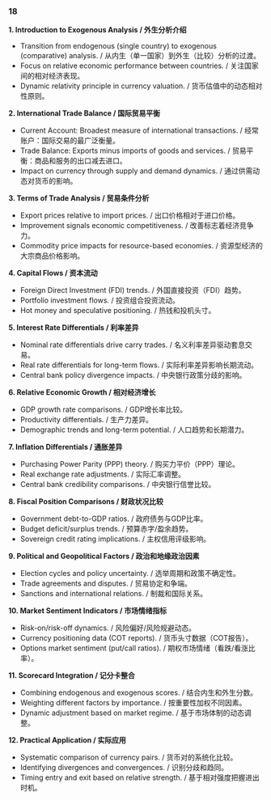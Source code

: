 ### 18

**1. Introduction to Exogenous Analysis / 外生分析介绍**
- Transition from endogenous (single country) to exogenous (comparative) analysis. / 从内生（单一国家）到外生（比较）分析的过渡。
- Focus on relative economic performance between countries. / 关注国家间的相对经济表现。
- Dynamic relativity principle in currency valuation. / 货币估值中的动态相对性原则。

**2. International Trade Balance / 国际贸易平衡**
- Current Account: Broadest measure of international transactions. / 经常账户：国际交易的最广泛衡量。
- Trade Balance: Exports minus imports of goods and services. / 贸易平衡：商品和服务的出口减去进口。
- Impact on currency through supply and demand dynamics. / 通过供需动态对货币的影响。

**3. Terms of Trade Analysis / 贸易条件分析**
- Export prices relative to import prices. / 出口价格相对于进口价格。
- Improvement signals economic competitiveness. / 改善标志着经济竞争力。
- Commodity price impacts for resource-based economies. / 资源型经济的大宗商品价格影响。

**4. Capital Flows / 资本流动**
- Foreign Direct Investment (FDI) trends. / 外国直接投资（FDI）趋势。
- Portfolio investment flows. / 投资组合投资流动。
- Hot money and speculative positioning. / 热钱和投机头寸。

**5. Interest Rate Differentials / 利率差异**
- Nominal rate differentials drive carry trades. / 名义利率差异驱动套息交易。
- Real rate differentials for long-term flows. / 实际利率差异影响长期流动。
- Central bank policy divergence impacts. / 中央银行政策分歧的影响。

**6. Relative Economic Growth / 相对经济增长**
- GDP growth rate comparisons. / GDP增长率比较。
- Productivity differentials. / 生产力差异。
- Demographic trends and long-term potential. / 人口趋势和长期潜力。

**7. Inflation Differentials / 通胀差异**
- Purchasing Power Parity (PPP) theory. / 购买力平价（PPP）理论。
- Real exchange rate adjustments. / 实际汇率调整。
- Central bank credibility comparisons. / 中央银行信誉比较。

**8. Fiscal Position Comparisons / 财政状况比较**
- Government debt-to-GDP ratios. / 政府债务与GDP比率。
- Budget deficit/surplus trends. / 预算赤字/盈余趋势。
- Sovereign credit rating implications. / 主权信用评级影响。

**9. Political and Geopolitical Factors / 政治和地缘政治因素**
- Election cycles and policy uncertainty. / 选举周期和政策不确定性。
- Trade agreements and disputes. / 贸易协定和争端。
- Sanctions and international relations. / 制裁和国际关系。

**10. Market Sentiment Indicators / 市场情绪指标**
- Risk-on/risk-off dynamics. / 风险偏好/风险规避动态。
- Currency positioning data (COT reports). / 货币头寸数据（COT报告）。
- Options market sentiment (put/call ratios). / 期权市场情绪（看跌/看涨比率）。

**11. Scorecard Integration / 记分卡整合**
- Combining endogenous and exogenous scores. / 结合内生和外生分数。
- Weighting different factors by importance. / 按重要性加权不同因素。
- Dynamic adjustment based on market regime. / 基于市场体制的动态调整。

**12. Practical Application / 实际应用**
- Systematic comparison of currency pairs. / 货币对的系统化比较。
- Identifying divergences and convergences. / 识别分歧和趋同。
- Timing entry and exit based on relative strength. / 基于相对强度把握进出时机。
